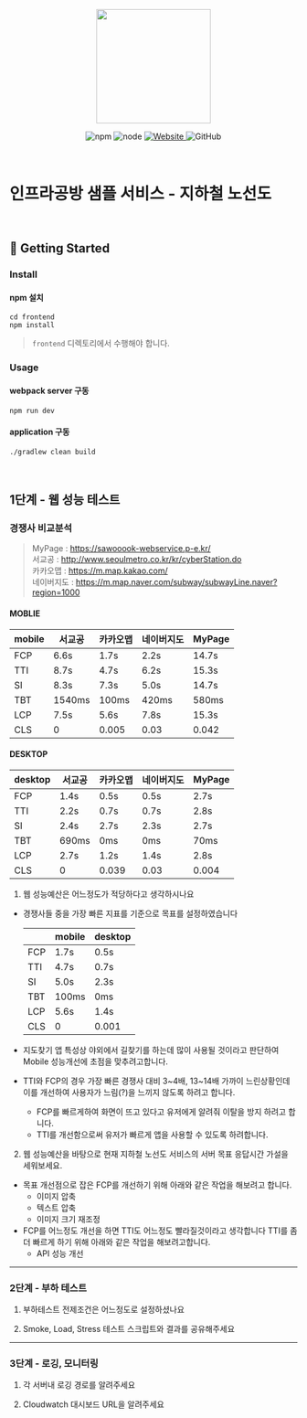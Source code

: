 <p align="center">
    <img width="200px;" src="https://raw.githubusercontent.com/woowacourse/atdd-subway-admin-frontend/master/images/main_logo.png"/>
</p>
<p align="center">
  <img alt="npm" src="https://img.shields.io/badge/npm-%3E%3D%205.5.0-blue">
  <img alt="node" src="https://img.shields.io/badge/node-%3E%3D%209.3.0-blue">
  <a href="https://edu.nextstep.camp/c/R89PYi5H" alt="nextstep atdd">
    <img alt="Website" src="https://img.shields.io/website?url=https%3A%2F%2Fedu.nextstep.camp%2Fc%2FR89PYi5H">
  </a>
  <img alt="GitHub" src="https://img.shields.io/github/license/next-step/atdd-subway-service">
</p>

<br>

# 인프라공방 샘플 서비스 - 지하철 노선도

<br>

## 🚀 Getting Started

### Install
#### npm 설치
```
cd frontend
npm install
```
> `frontend` 디렉토리에서 수행해야 합니다.

### Usage
#### webpack server 구동
```
npm run dev
```
#### application 구동
```
./gradlew clean build
```
<br>


## 1단계 - 웹 성능 테스트

### 경쟁사 비교분석

> MyPage : https://sawooook-webservice.p-e.kr/  
> 서교공 : http://www.seoulmetro.co.kr/kr/cyberStation.do   
> 카카오맵 : https://m.map.kakao.com/  
> 네이버지도 : https://m.map.naver.com/subway/subwayLine.naver?region=1000

#### MOBLIE
| mobile | 서교공 | 카카오맵  | 네이버지도 | MyPage |
|--------|--------|-------|-------|--------|
| FCP    | 6.6s   | 1.7s  | 2.2s  | 14.7s  |
| TTI    | 8.7s   | 4.7s  | 6.2s  | 15.3s  |
| SI     | 8.3s   | 7.3s  | 5.0s  | 14.7s  |
| TBT    | 1540ms | 100ms | 420ms | 580ms  |
| LCP    | 7.5s   | 5.6s  | 7.8s  | 15.3s  |
| CLS    | 0      | 0.005 | 0.03  | 0.042  |

#### DESKTOP
| desktop | 서교공   | 카카오맵  | 네이버지도 | MyPage |
|---------|-------|-------|-------|----------|
| FCP     | 1.4s  | 0.5s  | 0.5s  | 2.7s     |
| TTI     | 2.2s  | 0.7s  | 0.7s  | 2.8s     |
| SI      | 2.4s  | 2.7s  | 2.3s  | 2.7s     |
| TBT     | 690ms | 0ms   | 0ms   | 70ms     |
| LCP     | 2.7s  | 1.2s  | 1.4s  | 2.8s     |
| CLS     | 0     | 0.039 | 0.03  | 0.004    |


1. 웹 성능예산은 어느정도가 적당하다고 생각하시나요
+ 경쟁사들 중을 가장 빠른 지표를 기준으로 목표를 설정하였습니다

  |     | mobile | desktop |
  |--------|---------|------- |
  | FCP | 1.7s   | 0.5s    |
  | TTI | 4.7s   | 0.7s    |
  | SI  | 5.0s   | 2.3s    |
  | TBT | 100ms  | 0ms     |
  | LCP | 5.6s   | 1.4s    |
  | CLS | 0      | 0.001   |

+ 지도찾기 앱 특성상 야외에서 길찾기를 하는데 많이 사용될 것이라고 판단하여 Mobile 성능개선에 초점을 맞추려고합니다.
+ TTI와 FCP의 경우 가장 빠른 경쟁사 대비 3~4배, 13~14배 가까이 느린상황인데 이를 개선하여 사용자가 느림(?)을 느끼지 않도록 하려고 합니다.
  + FCP를 빠르게하여 화면이 뜨고 있다고 유저에게 알려줘 이탈을 방지 하려고 합니다.
  + TTI를 개선함으로써 유저가 빠르게 앱을 사용할 수 있도록 하려합니다.

2. 웹 성능예산을 바탕으로 현재 지하철 노선도 서비스의 서버 목표 응답시간 가설을 세워보세요.
+ 목표 개선점으로 잡은 FCP를 개선하기 위해 아래와 같은 작업을 해보려고 합니다.
  + 이미지 압축
  + 텍스트 압축
  + 이미지 크기 재조정
+ FCP를 어느정도 개선을 하면 TTI도 어느정도 빨라질것이라고 생각합니다 TTI를 좀더 빠르게 하기 위해 아래와 같은 작업을 해보려고합니다.
  + API 성능 개선

---

### 2단계 - 부하 테스트 
1. 부하테스트 전제조건은 어느정도로 설정하셨나요

2. Smoke, Load, Stress 테스트 스크립트와 결과를 공유해주세요

---

### 3단계 - 로깅, 모니터링
1. 각 서버내 로깅 경로를 알려주세요

2. Cloudwatch 대시보드 URL을 알려주세요
